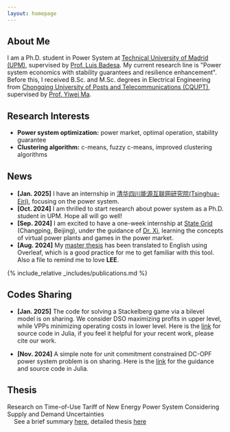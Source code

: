```yaml
---
layout: homepage
---
```


## About Me

I am a Ph.D. student in Power System at [Technical University of Madrid (UPM)](https://en.wikipedia.org/wiki/Technical_University_of_Madrid), supervised by [Prof. Luis Badesa](https://scholar.google.com/citations?hl=en&user=8DQgsZQAAAAJ). My current research line is "Power system economics with stability guarantees and resilience enhancement". Before this, I received B.Sc. and M.Sc. degrees in Electrical Engineering from [Chongqing University of Posts and Telecommunications (CQUPT)](https://zh.wikipedia.org/zh-cn/%E9%87%8D%E5%BA%86%E9%82%AE%E7%94%B5%E5%A4%A7%E5%AD%A6), supervised by [Prof. Yiwei Ma](https://www.researchgate.net/profile/Yiwei-Ma-6).

## Research Interests

- **Power system optimization:** power market, optimal operation, stability guarantee
- **Clustering algorithm:** c-means, fuzzy c-means, improved clustering algorithms

## News

- **[Jan. 2025]** I have an internship in [清华四川能源互联网研究院(Tsinghua-Eiri)](https://www.tsinghua-eiri.org/), focusing on the power system.
- **[Oct. 2024]** I am thrilled to start research about power system as a Ph.D. student in UPM. Hope all will go well!
- **[Sep. 2024]** I am excited to have a one-week internship at [State Grid](https://en.wikipedia.org/wiki/State_Grid_Corporation_of_China) (Changping, Beijing), under the guidance of [Dr. Xi](https://scholar.google.com/citations?hl=zh-CN&user=r6BeldgAAAAJ), learning the concepts of virtual power plants and games in the power market.
- **[Aug. 2024]** My [master thesis](https://github.com/pwang30/master_thesis.git) has been translated to English using Overleaf, which is a good practice for me to get familiar with this tool. Also a file to remind me to love **LEE**.

{% include_relative _includes/publications.md %}

## Codes Sharing

- **[Jan. 2025]** The code for solving a Stackelberg game via a bilevel model is on sharing. We consider DSO maximizing profits in upper level, while VPPs minimizing operating costs in lower level. Here is the [link](https://github.com/pwang30/Code_of_bilevel_DSO_VPPs.git) for source code in Julia, if you feel it helpful for your recent work, please cite our work.

- **[Nov. 2024]** A simple note for unit commitment constrained DC-OPF power system problem is on sharing. Here is the [link](https://github.com/pwang30/pwang30.github.io/tree/2e2ad363ac17a7c1a18feb9b5a1ace37c40e5ec9/Notes_UC_DC_OPF) for the guidance and source code in Julia.


## Thesis
 Research on Time-of-Use Tariff of New Energy Power System Considering Supply and Demand Uncertainties <br>
  &nbsp; &nbsp; See a brief summary [here](https://github.com/pwang30/master_thesis/blob/d18c05ef3d197c7d94b870650b14df93e7c3d13e/Summary_of_thesis.pdf), detailed thesis [here](https://github.com/pwang30/master_thesis.git)




